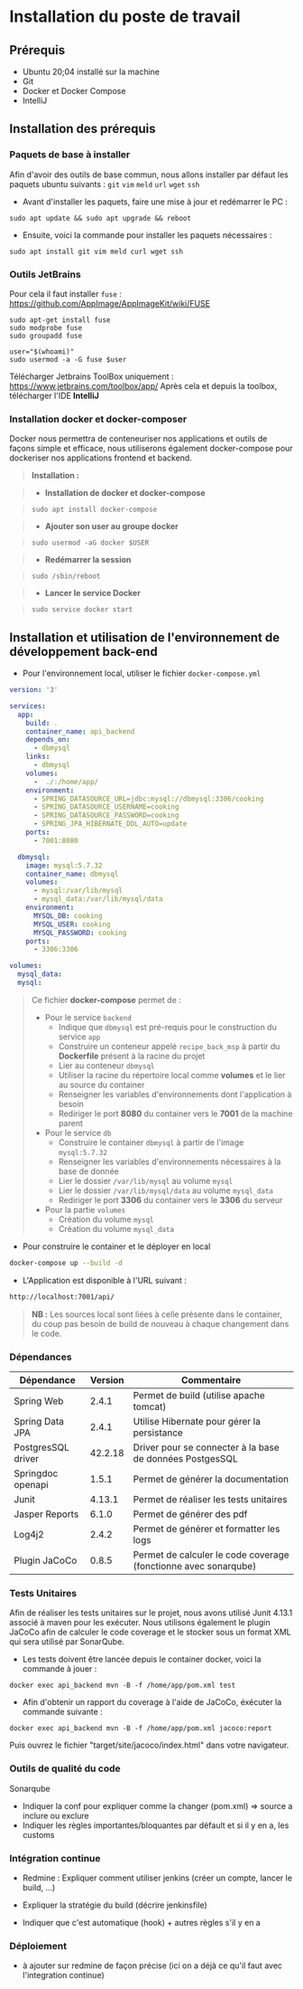 # Installation du poste de travail

## Prérequis

* Ubuntu 20;04 installé sur la machine
* Git
* Docker et Docker Compose
* IntelliJ

## Installation des prérequis

### Paquets de base à installer

Afin d'avoir des outils de base commun, nous allons installer par défaut les paquets ubuntu suivants : `git` `vim` `meld` `url` `wget` `ssh`

* Avant d'installer les paquets, faire une mise à jour et redémarrer le PC : 

```shell
sudo apt update && sudo apt upgrade && reboot
```

* Ensuite, voici la commande pour installer les paquets nécessaires : 

```shell
sudo apt install git vim meld curl wget ssh
```


### Outils JetBrains

Pour cela il faut installer `fuse` : https://github.com/AppImage/AppImageKit/wiki/FUSE

~~~shell
sudo apt-get install fuse
sudo modprobe fuse
sudo groupadd fuse

user="$(whoami)"
sudo usermod -a -G fuse $user
~~~

Télécharger Jetbrains ToolBox uniquement : https://www.jetbrains.com/toolbox/app/
Après cela et depuis la toolbox, télécharger l'IDE **IntelliJ**

### Installation docker et docker-composer

Docker nous permettra de conteneuriser nos applications et outils de façons simple et efficace, nous utiliserons également docker-compose pour dockeriser nos applications frontend et backend.

> **Installation :**

> * **Installation de docker et docker-compose**

> ```shell
> sudo apt install docker-compose
> ```

> * **Ajouter son user au groupe docker**

> ```shell
> sudo usermod -aG docker $USER
> ```

> * **Redémarrer la session**

> ```shell 
> sudo /sbin/reboot
> ```

> * **Lancer le service Docker** 

> ```shell
> sudo service docker start
> ```



## Installation et utilisation de l'environnement de développement back-end

* Pour l'environnement local, utiliser le fichier `docker-compose.yml`

```yml
version: '3'

services:
  app:
    build: .
    container_name: api_backend
    depends_on:
      - dbmysql
    links:
      - dbmysql
    volumes:
      -  ./:/home/app/
    environment:
      - SPRING_DATASOURCE_URL=jdbc:mysql://dbmysql:3306/cooking
      - SPRING_DATASOURCE_USERNAME=cooking
      - SPRING_DATASOURCE_PASSWORD=cooking
      - SPRING_JPA_HIBERNATE_DDL_AUTO=update
    ports:
      - 7001:8080

  dbmysql:
    image: mysql:5.7.32
    container_name: dbmysql
    volumes:
      - mysql:/var/lib/mysql
      - mysql_data:/var/lib/mysql/data
    environment:
      MYSQL_DB: cooking
      MYSQL_USER: cooking
      MYSQL_PASSWORD: cooking
    ports:
      - 3306:3306

volumes:
  mysql_data:
  mysql:
```

> Ce fichier **docker-compose** permet de :
>
> * Pour le service `backend`
>   * Indique que `dbmysql` est pré-requis pour le construction du service `app`
>   * Construire un conteneur appelé `recipe_back_msp` à partir du **Dockerfile** présent à la racine du projet
>   * Lier au conteneur `dbmysql`
>   * Utiliser la racine du répertoire local comme **volumes** et le lier au source du container
>   * Renseigner les variables d'environnements dont l'application à besoin
>   * Rediriger le port **8080** du container vers le **7001** de la machine parent
>  * Pour le service `db`
>    * Construire le container `dbmysql` à partir de l'image `mysql:5.7.32`
>    * Renseigner les variables d'environnements nécessaires à la base de donnée
>    * Lier le dossier `/var/lib/mysql` au volume `mysql`
>    * Lier le dossier `/var/lib/mysql/data` au volume `mysql_data`
>    * Rediriger le port **3306** du container vers le **3306** du serveur
>  * Pour la partie `volumes`
>    * Création du volume `mysql`
>    * Création du volume `mysql_data`

* Pour construire le container et le déployer en local

```bash
docker-compose up --build -d
```

* L'Application est disponible à l'URL suivant : 

```html
http://localhost:7001/api/
```

> **NB :** Les sources local sont liées à celle présente dans le container, du coup pas besoin de build de nouveau à chaque changement dans le code.

### Dépendances

| Dépendance         | Version | Commentaire                                                  |
| ------------------ | ------- | ------------------------------------------------------------ |
| Spring Web         | 2.4.1   | Permet de build (utilise apache tomcat)                      |
| Spring Data JPA    | 2.4.1   | Utilise Hibernate pour gérer la persistance                  |
| PostgresSQL driver | 42.2.18 | Driver pour se connecter à la base de données PostgesSQL     |
| Springdoc openapi  | 1.5.1   | Permet de générer la documentation                           |
| Junit              | 4.13.1  | Permet de réaliser les tests unitaires                       |
| Jasper Reports     | 6.1.0   | Permet de générer des pdf                                    |
| Log4j2             | 2.4.2   | Permet de générer et formatter les logs                      |
| Plugin JaCoCo      | 0.8.5   | Permet de calculer le code coverage (fonctionne avec sonarqube) |

### Tests Unitaires

Afin de réaliser les tests unitaires sur le projet, nous avons utilisé Junit 4.13.1 associé à maven pour les exécuter. Nous utilisons également le plugin JaCoCo afin de calculer le code coverage et le stocker sous un format XML qui sera utilisé par SonarQube.

* Les tests doivent être lancée depuis le container docker, voici la commande à jouer : 

```shell
docker exec api_backend mvn -B -f /home/app/pom.xml test
```

* Afin d'obtenir un rapport du coverage à l'aide de JaCoCo, éxécuter la commande suivante :

```shell
docker exec api_backend mvn -B -f /home/app/pom.xml jacoco:report
```

Puis ouvrez le fichier "target/site/jacoco/index.html" dans votre navigateur.

### Outils de qualité du code

Sonarqube 

* Indiquer la conf pour expliquer comme la changer (pom.xml) => source a inclure ou exclure
* Indiquer les règles importantes/bloquantes par défault et si il y en a, les customs


### Intégration continue

* Redmine : Expliquer comment utiliser jenkins (créer un compte, lancer le build, ...)

* Expliquer la stratégie du build (décrire jenkinsfile)
* Indiquer que c'est automatique (hook) + autres règles s'il y en a


### Déploiement

* à ajouter sur redmine de façon précise (ici on a déjà ce qu'il faut avec l'integration continue)

